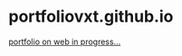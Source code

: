 # portfoliovxt.github.io
[portfolio on web in progress...](https://vensxxt.github.io/portfoliovxt.github.io/)
